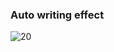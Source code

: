### Auto writing effect
![20](https://user-images.githubusercontent.com/48455909/123556296-682ff780-d758-11eb-94ff-89df6b538873.PNG)
